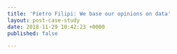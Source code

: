 ```yaml
---
title: 'Pietro Filipi: We base our opinions on data'
layout: post-case-study
date: 2018-11-29 10:42:23 +0000
published: false

---
```

